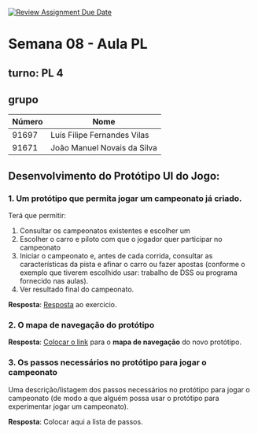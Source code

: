 [![Review Assignment Due Date](https://classroom.github.com/assets/deadline-readme-button-24ddc0f5d75046c5622901739e7c5dd533143b0c8e959d652212380cedb1ea36.svg)](https://classroom.github.com/a/8faacNC8)
# Semana 08 - Aula PL

## turno:  PL 4

## grupo 

|Número |             Nome             |
|-------|------------------------------| 
| 91697 | Luís Filipe Fernandes Vilas  |
| 91671 | João Manuel Novais da Silva  |

## Desenvolvimento do Protótipo UI do Jogo:

### 1. Um protótipo que permita jogar um campeonato já criado. 
Terá que permitir:
  1. Consultar os campeonatos existentes e escolher um
  2. Escolher o carro e piloto com que o jogador quer participar no campeonato
  3. Iniciar o campeonato e, antes de cada corrida, consultar as características da pista e afinar o carro ou fazer apostas (conforme o exemplo que tiverem escolhido usar: trabalho de DSS ou programa fornecido nas aulas).
  4. Ver resultado final do campeonato.

**Resposta**: [Resposta](RacingManager1.pdf) ao exercicio.

### 2. O mapa de navegação do protótipo
**Resposta**: [Colocar o link](.pdf) para o **mapa de navegação** do novo protótipo.

### 3. Os passos necessários no protótipo para jogar o campeonato  
Uma descrição/listagem dos passos necessários no protótipo para jogar o campeonato (de modo a que alguém possa usar o protótipo para experimentar jogar um campeonato). 

**Resposta**: Colocar aqui a lista de passos.



